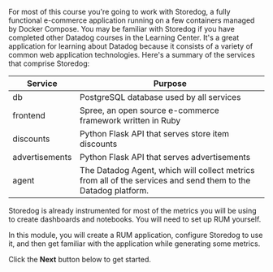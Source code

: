 For most of this course you're going to work with Storedog, a fully functional e-commerce application running on a few containers managed by Docker Compose. You may be familiar with Storedog if you have completed other Datadog courses in the Learning Center. It's a great application for learning about Datadog because it consists of a variety of common web application technologies. Here's a summary of the services that comprise Storedog:

| Service        | Purpose |
| ---            | ---        |
| db             | PostgreSQL database used by all services |
| frontend       | Spree, an open source e-commerce framework written in Ruby |
| discounts      | Python Flask API that serves store item discounts |
| advertisements | Python Flask API that serves advertisements |
| agent          | The Datadog Agent, which will collect metrics from all of the services and send them to the Datadog platform. |

Storedog is already instrumented for most of the metrics you will be using to create dashboards and notebooks. You will need to set up RUM yourself. 

In this module, you will create a RUM application, configure Storedog to use it, and then get familiar with the application while generating some metrics.

Click the **Next** button below to get started.

